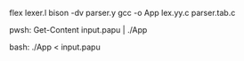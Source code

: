 flex lexer.l
bison -dv parser.y
gcc -o App lex.yy.c parser.tab.c

pwsh:
    Get-Content input.papu | ./App

bash:
    ./App < input.papu